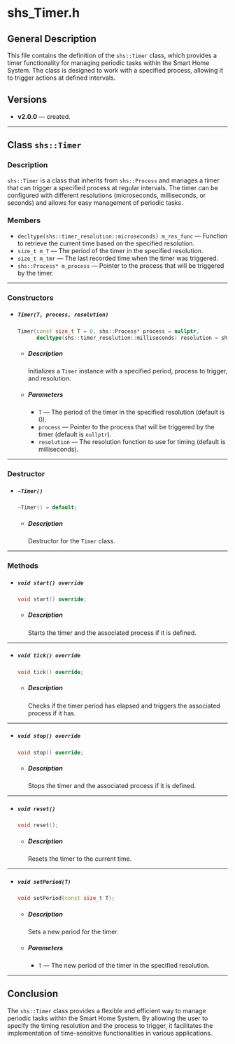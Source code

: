 
# shs_Timer.h

## General Description

This file contains the definition of the `shs::Timer` class, which provides a timer functionality for managing periodic tasks within the Smart Home System. The class is designed to work with a specified process, allowing it to trigger actions at defined intervals.

## Versions

- **v2.0.0** — created.

---

## Class `shs::Timer`

### Description

`shs::Timer` is a class that inherits from `shs::Process` and manages a timer that can trigger a specified process at regular intervals. The timer can be configured with different resolutions (microseconds, milliseconds, or seconds) and allows for easy management of periodic tasks.

### Members

- `decltype(shs::timer_resolution::microseconds) m_res_func` — Function to retrieve the current time based on the specified resolution.
- `size_t m_T` — The period of the timer in the specified resolution.
- `size_t m_tmr` — The last recorded time when the timer was triggered.
- `shs::Process* m_process` — Pointer to the process that will be triggered by the timer.

---

### Constructors

- ##### `Timer(T, process, resolution)`

  ```cpp
  Timer(const size_t T = 0, shs::Process* process = nullptr,
        decltype(shs::timer_resolution::milliseconds) resolution = shs::timer_resolution::milliseconds);
  ```

  - ##### Description

    Initializes a `Timer` instance with a specified period, process to trigger, and resolution.

  - ##### Parameters

    - `T` — The period of the timer in the specified resolution (default is 0).
    - `process` — Pointer to the process that will be triggered by the timer (default is `nullptr`).
    - `resolution` — The resolution function to use for timing (default is milliseconds).

---

### Destructor

- ##### `~Timer()`

  ```cpp
  ~Timer() = default;
  ```

  - ##### Description

    Destructor for the `Timer` class.

---

### Methods

- ##### `void start() override`

  ```cpp
  void start() override;
  ```

  - ##### Description

    Starts the timer and the associated process if it is defined.

---

- ##### `void tick() override`

  ```cpp
  void tick() override;
  ```

  - ##### Description

    Checks if the timer period has elapsed and triggers the associated process if it has.

---

- ##### `void stop() override`

  ```cpp
  void stop() override;
  ```

  - ##### Description

    Stops the timer and the associated process if it is defined.

---

- ##### `void reset()`

  ```cpp
  void reset();
  ```

  - ##### Description

    Resets the timer to the current time.

---

- ##### `void setPeriod(T)`

  ```cpp
  void setPeriod(const size_t T);
  ```

  - ##### Description

    Sets a new period for the timer.

  - ##### Parameters

    - `T` — The new period of the timer in the specified resolution.

---

## Conclusion

The `shs::Timer` class provides a flexible and efficient way to manage periodic tasks within the Smart Home System. By allowing the user to specify the timing resolution and the process to trigger, it facilitates the implementation of time-sensitive functionalities in various applications.
